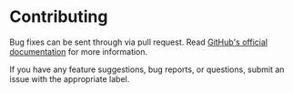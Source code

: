 # Contributing

Bug fixes can be sent through via pull request. Read [GitHub's official documentation](https://help.github.com/articles/using-pull-requests/) for more information.

If you have any feature suggestions, bug reports, or questions, submit an issue with the appropriate label.

